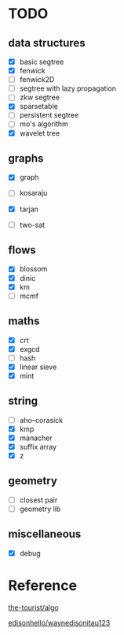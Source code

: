 # TODO

## data structures
- [X] basic segtree
- [X] fenwick
- [ ] fenwick2D
- [ ] segtree with lazy propagation
- [ ] zkw segtree
- [X] sparsetable
- [ ] persistent segtree
- [ ] mo's algorithm
- [X] wavelet tree

## graphs
- [X] graph
- [ ] kosaraju
- [X] tarjan
- [ ] two-sat


## flows
- [X] blossom
- [X] dinic
- [X] km
- [ ] mcmf

## maths
- [X] crt
- [X] exgcd
- [ ] hash
- [X] linear sieve
- [X] mint

## string
- [ ] aho–corasick
- [X] kmp
- [X] manacher
- [X] suffix array
- [X] z

## geometry
- [ ] closest pair
- [ ] geometry lib

## miscellaneous
- [X] debug

# Reference

[the-tourist/algo](https://github.com/the-tourist/algo)

[edisonhello/waynedisonitau123](https://github.com/edisonhello/waynedisonitau123)



